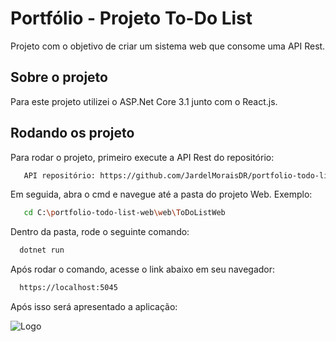 
# Portfólio - Projeto To-Do List

Projeto com o objetivo de criar um sistema web que consome uma API Rest.

## Sobre o projeto

Para este projeto utilizei o ASP.Net Core 3.1 junto com o React.js.

## Rodando os projeto

Para rodar o projeto, primeiro execute a API Rest do repositório:

```bash
   API repositório: https://github.com/JardelMoraisDR/portfolio-todo-list-api
```

Em seguida, abra o cmd e navegue até a pasta do projeto Web.
Exemplo:

```bash
   cd C:\portfolio-todo-list-web\web\ToDoListWeb
```

Dentro da pasta, rode o seguinte comando:

```bash
  dotnet run
```

Após rodar o comando, acesse o link abaixo em seu navegador:

```bash
  https://localhost:5045
```

Após isso será apresentado a aplicação:

![Logo](https://i.ibb.co/P5fYwxp/web-project.png)


